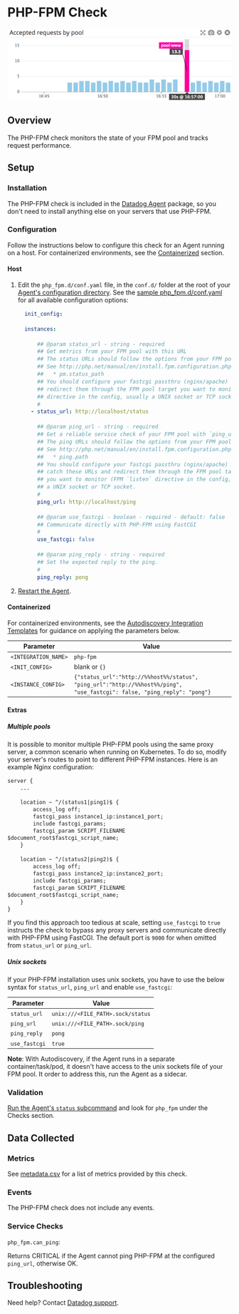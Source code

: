 # PHP-FPM Check

![PHP overview][1]

## Overview

The PHP-FPM check monitors the state of your FPM pool and tracks request performance.

## Setup
### Installation

The PHP-FPM check is included in the [Datadog Agent][2] package, so you don't need to install anything else on your servers that use PHP-FPM.

### Configuration

Follow the instructions below to configure this check for an Agent running on a host. For containerized environments, see the [Containerized](#containerized) section.

#### Host

1. Edit the `php_fpm.d/conf.yaml` file, in the `conf.d/` folder at the root of your [Agent's configuration directory][3]. See the [sample php_fpm.d/conf.yaml][4] for all available configuration options:

    ```yaml
      init_config:

      instances:

          ## @param status_url - string - required
          ## Get metrics from your FPM pool with this URL
          ## The status URLs should follow the options from your FPM pool
          ## See http://php.net/manual/en/install.fpm.configuration.php
          ##   * pm.status_path
          ## You should configure your fastcgi passthru (nginx/apache) to catch these URLs and
          ## redirect them through the FPM pool target you want to monitor (FPM `listen`
          ## directive in the config, usually a UNIX socket or TCP socket.
          #
        - status_url: http://localhost/status

          ## @param ping_url - string - required
          ## Get a reliable service check of your FPM pool with `ping_url` parameter
          ## The ping URLs should follow the options from your FPM pool
          ## See http://php.net/manual/en/install.fpm.configuration.php
          ##   * ping.path
          ## You should configure your fastcgi passthru (nginx/apache) to
          ## catch these URLs and redirect them through the FPM pool target
          ## you want to monitor (FPM `listen` directive in the config, usually
          ## a UNIX socket or TCP socket.
          #
          ping_url: http://localhost/ping

          ## @param use_fastcgi - boolean - required - default: false
          ## Communicate directly with PHP-FPM using FastCGI
          #
          use_fastcgi: false

          ## @param ping_reply - string - required
          ## Set the expected reply to the ping.
          #
          ping_reply: pong
    ```

2. [Restart the Agent][5].

#### Containerized

For containerized environments, see the [Autodiscovery Integration Templates][6] for guidance on applying the parameters below.

| Parameter            | Value                                                                                                                    |
|----------------------|--------------------------------------------------------------------------------------------------------------------------|
| `<INTEGRATION_NAME>` | `php-fpm`                                                                                                                |
| `<INIT_CONFIG>`      | blank or `{}`                                                                                                            |
| `<INSTANCE_CONFIG>`  | `{"status_url":"http://%%host%%/status", "ping_url":"http://%%host%%/ping", "use_fastcgi": false, "ping_reply": "pong"}` |

#### Extras
##### Multiple pools

It is possible to monitor multiple PHP-FPM pools using the same proxy server, a common scenario when running on Kubernetes. To do so, modify your server's routes to point to different PHP-FPM instances. Here is an example Nginx configuration:

```
server {
    ...

    location ~ ^/(status1|ping1)$ {
        access_log off;
        fastcgi_pass instance1_ip:instance1_port;
        include fastcgi_params;
        fastcgi_param SCRIPT_FILENAME $document_root$fastcgi_script_name;
    }

    location ~ ^/(status2|ping2)$ {
        access_log off;
        fastcgi_pass instance2_ip:instance2_port;
        include fastcgi_params;
        fastcgi_param SCRIPT_FILENAME $document_root$fastcgi_script_name;
    }
}
```

If you find this approach too tedious at scale, setting `use_fastcgi` to `true` instructs the check to bypass any proxy servers and communicate directly with PHP-FPM using FastCGI. The default port is `9000` for when omitted from `status_url` or `ping_url`.

##### Unix sockets

If your PHP-FPM installation uses unix sockets, you have to use the below syntax for `status_url`, `ping_url` and enable `use_fastcgi`:

| Parameter     | Value                             |
|---------------|-----------------------------------|
| `status_url`  | `unix:///<FILE_PATH>.sock/status` |
| `ping_url`    | `unix:///<FILE_PATH>.sock/ping`   |
| `ping_reply`  | `pong`                            |
| `use_fastcgi` | `true`                            |

**Note**: With Autodiscovery, if the Agent runs in a separate container/task/pod, it doesn't have access to the unix sockets  file of your FPM pool. It order to address this, run the Agent as a sidecar.

### Validation

[Run the Agent's `status` subcommand][7] and look for `php_fpm` under the Checks section.

## Data Collected
### Metrics

See [metadata.csv][8] for a list of metrics provided by this check.

### Events
The PHP-FPM check does not include any events.

### Service Checks

`php_fpm.can_ping`:

Returns CRITICAL if the Agent cannot ping PHP-FPM at the configured `ping_url`, otherwise OK.

## Troubleshooting
Need help? Contact [Datadog support][9].

[1]: https://raw.githubusercontent.com/DataDog/integrations-core/master/php_fpm/images/phpfpmoverview.png
[2]: https://app.datadoghq.com/account/settings#agent
[3]: https://docs.datadoghq.com/agent/guide/agent-configuration-files/?tab=agentv6#agent-configuration-directory
[4]: https://github.com/DataDog/integrations-core/blob/master/php_fpm/datadog_checks/php_fpm/data/conf.yaml.example
[5]: https://docs.datadoghq.com/agent/guide/agent-commands/?tab=agentv6#start-stop-and-restart-the-agent
[6]: https://docs.datadoghq.com/agent/autodiscovery/integrations/
[7]: https://docs.datadoghq.com/agent/guide/agent-commands/?tab=agentv6#agent-status-and-information
[8]: https://github.com/DataDog/integrations-core/blob/master/php_fpm/metadata.csv
[9]: https://docs.datadoghq.com/help
